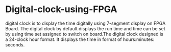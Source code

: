 # Digital-clock-using-FPGA
digital clock is to display the time digitally using 7-segment display on FPGA Board. The digital clock by default displays the run time and time can be set by using time set assigned to switch on board.The digital clock designed is a 24-clock hour format. It displays the time in format of hours:minutes: seconds.
